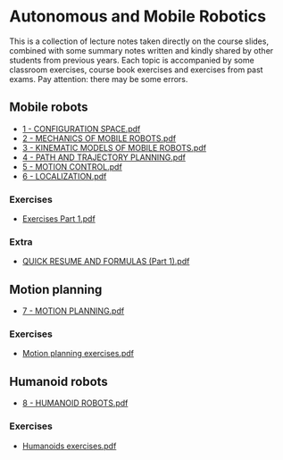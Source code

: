 # Autonomous and Mobile Robotics

This is a collection of lecture notes taken directly on the course slides, combined with some
summary notes written and kindly shared by other students from previous years. Each topic
is accompanied by some classroom exercises, course book exercises and exercises from past
exams.
Pay attention: there may be some errors.

## Mobile robots

* [1&#32;-&#32;CONFIGURATION&#32;SPACE.pdf](1&#32;-&#32;CONFIGURATION&#32;SPACE.pdf)
* [2&#32;-&#32;MECHANICS&#32;OF&#32;MOBILE&#32;ROBOTS.pdf](2&#32;-&#32;MECHANICS&#32;OF&#32;MOBILE&#32;ROBOTS.pdf)
* [3&#32;-&#32;KINEMATIC&#32;MODELS&#32;OF&#32;MOBILE&#32;ROBOTS.pdf](3&#32;-&#32;KINEMATIC&#32;MODELS&#32;OF&#32;MOBILE&#32;ROBOTS.pdf)
* [4&#32;-&#32;PATH&#32;AND&#32;TRAJECTORY&#32;PLANNING.pdf](4&#32;-&#32;PATH&#32;AND&#32;TRAJECTORY&#32;PLANNING.pdf)
* [5&#32;-&#32;MOTION&#32;CONTROL.pdf](5&#32;-&#32;MOTION&#32;CONTROL.pdf)
* [6&#32;-&#32;LOCALIZATION.pdf](6&#32;-&#32;LOCALIZATION.pdf)

### Exercises

* [Exercises&#32;Part&#32;1.pdf](Exercises&#32;Part&#32;1.pdf)

### Extra

* [QUICK&#32;RESUME&#32;AND&#32;FORMULAS&#32;(Part&#32;1).pdf](QUICK&#32;RESUME&#32;AND&#32;FORMULAS&#32;(Part&#32;1).pdf)

## Motion planning

* [7&#32;-&#32;MOTION&#32;PLANNING.pdf](7&#32;-&#32;MOTION&#32;PLANNING.pdf)

### Exercises

* [Motion&#32;planning&#32;exercises.pdf](Motion&#32;planning&#32;exercises.pdf)

## Humanoid robots

* [8&#32;-&#32;HUMANOID&#32;ROBOTS.pdf](8&#32;-&#32;HUMANOID&#32;ROBOTS.pdf)

### Exercises

* [Humanoids&#32;exercises.pdf](Humanoids&#32;exercises.pdf)
